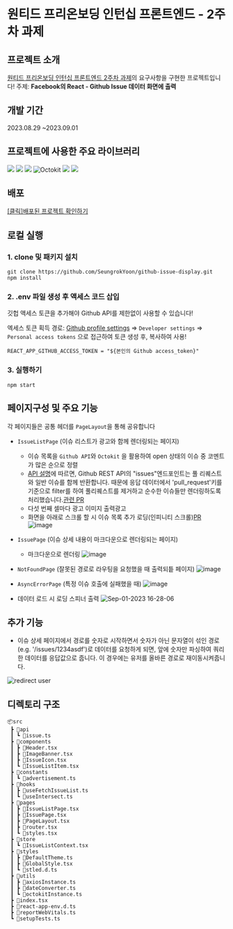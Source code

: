 # 원티드 프리온보딩 인턴십 프론트엔드 - 2주차 과제

## 프로젝트 소개

[원티드 프리온보딩 인턴십 프론트엔드 2주차 과제](https://younuk.notion.site/Week-2-a28eb717312a434498ea431d2ff8fc17)의 요구사항을 구현한 프로젝트입니다!
주제: **Facebook의 React - Github Issue 데이터 화면에 출력**

## 개발 기간

2023.08.29 ~2023.09.01

## 프로젝트에 사용한 주요 라이브러리

<img src="https://img.shields.io/badge/React-61DAFB?style=flat-square&logo=React&logoColor=white"/> <img src="https://img.shields.io/badge/TypeScript-3178C6?style=flat-square&logo=TypeScript&logoColor=white"/> <img src="https://img.shields.io/badge/styled component-DB7093?style=flat-square&logo=styled-components&logoColor=white"/> <img alt="Octokit" src ="https://img.shields.io/badge/Octokit-white.svg?style=flat-square&logo=Octokit&logoColor=black"/> <img src="https://img.shields.io/badge/React Router-CA4245?style=flat-square&logo=React Router&logoColor=white"> <img src="https://img.shields.io/badge/ESLint-4B32C3?style=flat-square&logo=eslint">

## 배포

[[클릭]배포된 프로젝트 확인하기](https://github-issue-display.vercel.app/)

## 로컬 실행

### 1. clone 및 패키지 설치

```
git clone https://github.com/SeungrokYoon/github-issue-display.git
npm install
```

### 2. .env 파일 생성 후 액세스 코드 삽입

깃헙 액세스 토큰을 추가해야 Github API를 제한없이 사용할 수 있습니다!

엑세스 토큰 획득 경로: [Github profile settings](https://github.com/settings/profile) =>
`Developer settings` =>
`Personal access tokens` 으로 접근하여 토큰 생성 후, 복사하여 사용!

```
REACT_APP_GITHUB_ACCESS_TOKEN = "${본인의 Github access_token}"
```

### 3. 실행하기

```
npm start
```

## 페이지구성 및 주요 기능

각 페이지들은 공통 헤더를 `PageLayout`을 통해 공유합니다

- `IssueListPage` (이슈 리스트가 광고와 함께 렌더링되는 페이지)

  - 이슈 목록을 `Github API`와 `Octokit` 을 활용하여 open 상태의 이슈 중 코멘트가 많은 순으로 정렬
  - [API 설명](https://docs.github.com/en/free-pro-team@latest/rest/issues/issues?apiVersion=2022-11-28#list-repository-issues)에 따르면, Github REST API의 "issues"엔드포인트는 풀 리퀘스트와 일반 이슈를 함께 반환합니다. 때문에 응답 데이터에서 'pull_request'키를 기준으로 filter를 하여 풀리퀘스트를 제거하고 순수한 이슈들만 렌더링하도록 처리했습니다.[관련 PR](https://github.com/SeungrokYoon/github-issue-display/pull/12/files#diff-962987b07074286aeeb5930581b781bb6b4719a2bae7c69908d991a12c3650bc)
  - 다섯 번째 셀마다 광고 이미지 출력광고
  - 화면을 아래로 스크롤 할 시 이슈 목록 추가 로딩(인피니티 스크롤)[PR](https://github.com/SeungrokYoon/github-issue-display/pull/14)
    ![image](https://github.com/SeungrokYoon/github-issue-display/assets/44149596/44c7003a-9411-4bdf-87d1-7d217f4f0e99)

- `IssuePage` (이슈 상세 내용이 마크다운으로 렌더링되는 페이지)
  - 마크다운으로 렌더링
    ![image](https://github.com/SeungrokYoon/github-issue-display/assets/44149596/6ba0b3ba-2bb7-46e1-a9ef-27a904a4a460)
- `NotFoundPage` (잘못된 경로로 라우팅을 요청했을 때 출력되틑 페이지)
  ![image](https://github.com/SeungrokYoon/github-issue-display/assets/44149596/0b110536-4fdf-4cb5-8492-74e8c8649285)
- `AsyncErrorPage` (특정 이슈 호출에 실패했을 때)
  ![image](https://github.com/SeungrokYoon/github-issue-display/assets/44149596/b4854d16-b2a0-48c0-96c3-cf4250aa6f91)

- 데이터 로드 시 로딩 스피너 출력
  ![Sep-01-2023 16-28-06](https://github.com/SeungrokYoon/github-issue-display/assets/44149596/39a04b36-03e9-49d0-874d-b68df1790c2f)

## 추가 기능

- 이슈 상세 페이지에서 경로를 숫자로 시작하면서 숫자가 아닌 문자열이 섞인 경로(e.g. '/issues/1234asdf')로 데이터를 요청하게 되면, 앞에 숫자만 파싱하여 쿼리한 데이터를 응답값으로 줍니다. 이 경우에는 유저를 올바른 경로로 재이동시켜줍니다.

![redirect user](https://github.com/SeungrokYoon/github-issue-display/assets/44149596/482b323c-d1cc-4ed8-bb36-7858df4ce40b)

## 디렉토리 구조

```
📦src
 ┣ 📂api
 ┃ ┗ 📜issue.ts
 ┣ 📂components
 ┃ ┣ 📜Header.tsx
 ┃ ┣ 📜ImageBanner.tsx
 ┃ ┣ 📜IssueIcon.tsx
 ┃ ┗ 📜IssueListItem.tsx
 ┣ 📂constants
 ┃ ┗ 📜advertisement.ts
 ┣ 📂hooks
 ┃ ┣ 📜useFetchIssueList.ts
 ┃ ┗ 📜useIntersect.ts
 ┣ 📂pages
 ┃ ┣ 📜IssueListPage.tsx
 ┃ ┣ 📜IssuePage.tsx
 ┃ ┣ 📜PageLayout.tsx
 ┃ ┣ 📜router.tsx
 ┃ ┗ 📜styles.tsx
 ┣ 📂store
 ┃ ┗ 📜IssueListContext.tsx
 ┣ 📂styles
 ┃ ┣ 📜DefaultTheme.ts
 ┃ ┣ 📜GlobalStyle.tsx
 ┃ ┗ 📜stled.d.ts
 ┣ 📂utils
 ┃ ┣ 📜axiosInstance.ts
 ┃ ┣ 📜dateConverter.ts
 ┃ ┗ 📜octokitInstance.ts
 ┣ 📜index.tsx
 ┣ 📜react-app-env.d.ts
 ┣ 📜reportWebVitals.ts
 ┗ 📜setupTests.ts
```
